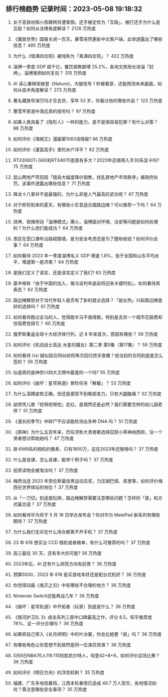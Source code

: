 
## 排行榜趋势 记录时间：2023-05-08 19:18:32
  
  1. 女子高铁劝阻小孩踢椅背遭掌掴，还手被定性为「互殴」，被打还手为什么是互殴？如何从法律角度解读？ 2128 万热度
    
  2. 《魔兽世界》国服关闭一百天，暴雪突然更新中文客户端，此举透露出了哪些信息？ 495 万热度
    
  3. 为什么《情满四合院》被戏称为「禽满四合院」？ 422 万热度
    
  4. 淄博一季度 GDP 超千亿，餐饮销售额增 25.2%，各地文旅局长进淄「赶烤」，淄博案例如何复刻？ 315 万热度
    
  5. AI 读心重磅突破登《Nature》，大脑信号 1 秒被看穿，还能预测未来画面，如何从技术角度解读？ 273 万热度
    
  6. 著名藏族导演万玛才旦去世，享年 53 岁，你看过他的哪些作品？ 123 万热度
    
  7. 曹雪芹家道中落后真的很穷吗？ 97 万热度
    
  8. 如果人类具备了《隐形人》一样的能力，是不是很容易犯罪？有什么对策？ 88 万热度
    
  9. 如何评价《海贼王》漫画第1083话情报? 86 万热度
    
  10. 如何评价《灌篮高手》里的水户洋平？ 82 万热度
    
  11. RTX3060Ti G6X和RTX4070差距有多大？2023年还值得入手30系显卡吗? 75 万热度
    
  12. 昆山两地产项目因「擅自大幅度降价销售，扰乱房地产市场秩序」被政府处罚，该事件透露出哪些信息？ 71 万热度
    
  13. 降龙十八掌并不是最强的，为什么却是人气最高的武功呢？ 67 万热度
    
  14. 对于即将到来的夏天，有哪些小生意适合摆路边摊？可以推荐一下吗？ 64 万热度
    
  15. 烧烤、夜摊带动「淄博模式」爆火，淄博面对环境、治安等问题是如何处理的？为什么他们能成功？ 64 万热度
    
  16. 景区在壶口瀑布沿路砌围墙，是为安全考虑还是为了圈地收钱？如何评价此事？ 64 万热度
    
  17. 如何看待 2023 年一季度淄博名义 GDP 增速 1.8%，低于全国和山东平均水平，增速第一是济南？ 64 万热度
    
  18. 是我们定义了语言，还是语言定义了我们? 63 万热度
    
  19. 基辛格称「由于中国的加入，俄乌谈判年底前将迎来关键时刻」，如何看待其表态？ 62 万热度
    
  20. 路边摊解禁对于当代年轻人是否有了新的就业选择？「副业热」兴起路边摊是好的选择吗？ 61 万热度
    
  21. 如何看待跑过全马的人，觉得跑半马不值得跑，特别是去另一个城市花路费和住宿费觉得亏？ 60 万热度
    
  22. 俄罗斯重返全球十大经济体行列，近 8 年来首次，原因有哪些？ 59 万热度
    
  23. 如何评价《机动战士高达 水星的魔女》第二季 第5集（第17集）？ 59 万热度
    
  24. 如何看待 Uzi 疑似因合同纠纷将再次回归虎牙直播？他当初的合同到底是怎么签的？ 56 万热度
    
  25. 仙道真的是神奈川四大王牌中最差的一个吗? 55 万热度
    
  26. 如何评价《崩坏：星穹铁道》冒险任务「解雇」？ 53 万热度
    
  27. 为什么深蹲姿势正确，但还是感受不到臀部发力，只有大腿酸痛？ 52 万热度
    
  28. 幼师凭儿歌「挖呀挖呀挖」走红，是偶然还是必然？我们需要怎样的幼儿园老师？ 51 万热度
    
  29. 《漫长的季节》中碎尸不应该能检测出多种 DNA 吗？ 51 万热度
    
  30. 《原神》为什么五百年来，历任须弥大贤者都选择囚禁小草神纳西妲，没一个贤者想过帮助她吗？ 47 万热度
    
  31. 徕卡M9系的相机的像素，只有1800万，这在2023年还够用吗？ 37 万热度
    
  32. 什么是说课，怎么说课，能举个例子吗？ 37 万热度
    
  33. 纸质读物会被淘汰吗？ 37 万热度
    
  34. 梅西当选 2023 年劳伦斯最佳男运动员奖，力压姆巴佩、库里等，如何评价梅西在世界体坛的地位？ 37 万热度
    
  35. 从「一刀切」到适度松绑，路边摊解禁需要注意哪些问题？怎样的「度」和方式最合适？ 37 万热度
    
  36. 如何看待华为将于 5 月 18 日举办发布会？你对华为 MatePad 新系列有哪些期待？ 37 万热度
    
  37. 为什么我们无论在什么场合都离不开手机？ 37 万热度
    
  38. 23 年 618 想买台 CCD 相机或者微单，有什么可推荐的吗？ 37 万热度
    
  39. 高三最后 30 天，还有多大的可能? 36 万热度
    
  40. 2023年后，AI 还有什么研究方向有前景？ 36 万热度
    
  41. 预算5000，2023 年 618 是买游戏本好还是配台式机好？ 36 万热度
    
  42. 你觉得动画《鬼灭之刃》中有哪些不合理的地方？ 36 万热度
    
  43. Nintendo Switch还能再战几年？ 36 万热度
    
  44. 《崩坏：星穹轨道》中开拓者（玩家）到底是什么？ 36 万热度
    
  45. 《银河护卫队 3》成全系列三部中口碑最高之作，评分 8.5，知乎推荐度 76%，这一评分合理吗？ 36 万热度
    
  46. 如果把自己带入《长月烬明》中的叶冰裳，你会比她更「疯」吗？ 36 万热度
    
  47. 有哪些角色让你意想不到居然是同一位演员饰演？ 36 万热度
    
  48. 5月8日NBA76人116:115险胜凯尔特人，哈登42+8+9，如何评价这场比赛？ 36 万热度
    
  49. 如何评价《明日方舟》的浮空机制？ 35 万热度
    
  50. 福建、广东多地现暴雨，江西本轮暴雨已造成 49.7 万人受灾，各地情况如何？需注意哪些安全事项？ 35 万热度
    
